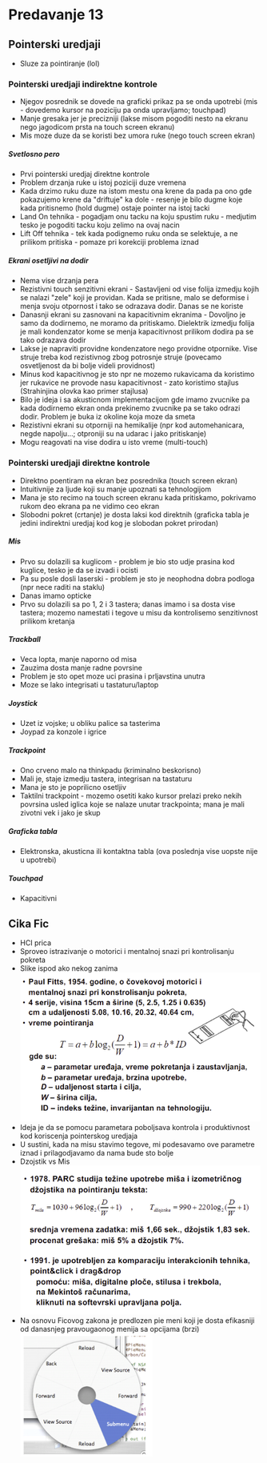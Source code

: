 # Predavanje 13

## Pointerski uredjaji
- Sluze za pointiranje (lol)

### Pointerski uredjaji indirektne kontrole 
- Njegov posrednik se dovede na graficki prikaz pa se onda upotrebi (mis - dovedemo kursor na poziciju pa onda upravljamo; touchpad)
- Manje gresaka jer je precizniji (lakse misom pogoditi nesto na ekranu nego jagodicom prsta na touch screen ekranu)
- Mis moze duze da se koristi bez umora ruke (nego touch screen ekran)

##### Svetlosno pero
- Prvi pointerski uredjaj direktne kontrole
- Problem drzanja ruke u istoj poziciji duze vremena
- Kada drzimo ruku duze na istom mestu ona krene da pada pa ono gde pokazujemo krene da "driftuje" ka dole - resenje je bilo dugme koje kada pritisnemo (hold dugme) ostaje pointer na istoj tacki
- Land On tehnika - pogadjam onu tacku na koju spustim ruku - medjutim tesko je pogoditi tacku koju zelimo na ovaj nacin
- Lift Off tehnika - tek kada podignemo ruku onda se selektuje, a ne prilikom pritiska - pomaze pri korekciji problema iznad

##### Ekrani osetljivi na dodir
- Nema vise drzanja pera
- Rezistivni touch senzitivni ekrani - Sastavljeni od vise folija izmedju kojih se nalazi "zele" koji je providan. Kada se pritisne, malo se deformise i menja svoju otpornost i tako se odrazava dodir. Danas se ne koriste
- Danasnji ekrani su zasnovani na kapacitivnim ekranima - Dovoljno je samo da dodirnemo, ne moramo da pritiskamo. Dielektrik izmedju folija je mali kondenzator kome se menja kapacitivnost prilikom dodira pa se tako odrazava dodir
- Lakse je napraviti providne kondenzatore nego providne otpornike. Vise struje treba kod rezistivnog zbog potrosnje struje (povecamo osvetljenost da bi bolje videli providnost)
- Minus kod kapacitivnog je sto npr ne mozemo rukavicama da koristimo jer rukavice ne provode nasu kapacitivnost - zato koristimo stajlus (Strahinjina olovka kao primer stajlusa)
- Bilo je ideja i sa akusticnom implementacijom gde imamo zvucnike pa kada dodirnemo ekran onda prekinemo zvucnike pa se tako odrazi dodir. Problem je buka iz okoline koja moze da smeta
- Rezistivni ekrani su otporniji na hemikalije (npr kod automehanicara, negde napolju...; otproniji su na udarac i jako pritiskanje)
- Mogu reagovati na vise dodira u isto vreme (multi-touch)

### Pointerski uredjaji direktne kontrole 
- Direktno poentiram na ekran bez posrednika (touch screen ekran)
- Intuitivnije za ljude koji su manje upoznati sa tehnologijom
- Mana je sto recimo na touch screen ekranu kada pritiskamo, pokrivamo rukom deo ekrana pa ne vidimo ceo ekran
- Slobodni pokret (crtanje) je dosta laksi kod direktnih (graficka tabla je jedini indirektni uredjaj kod kog je slobodan pokret prirodan)

##### Mis
- Prvo su dolazili sa kuglicom - problem je bio sto udje prasina kod kuglice, tesko je da se izvadi i ocisti
- Pa su posle dosli laserski - problem je sto je neophodna dobra podloga (npr nece raditi na staklu)
- Danas imamo opticke
- Prvo su dolazili sa po 1, 2 i 3 tastera; danas imamo i sa dosta vise tastera; mozemo namestati i tegove u misu da kontrolisemo senzitivnost prilikom kretanja

##### Trackball
- Veca lopta, manje naporno od misa
- Zauzima dosta manje radne povrsine
- Problem je sto opet moze uci prasina i prljavstina unutra
- Moze se lako integrisati u tastaturu/laptop

##### Joystick
- Uzet iz vojske; u obliku palice sa tasterima
- Joypad za konzole i igrice

##### Trackpoint
- Ono crveno malo na thinkpadu (kriminalno beskorisno)
- Mali je, staje izmedju tastera, integrisan na tastaturu
- Mana je sto je poprilicno osetljiv
- Taktilni trackpoint - mozemo osetiti kako kursor prelazi preko nekih povrsina usled iglica koje se nalaze unutar trackpointa; mana je mali zivotni vek i jako je skup

##### Graficka tabla
- Elektronska, akusticna ili kontaktna tabla (ova poslednja vise uopste nije u upotrebi)

##### Touchpad
- Kapacitivni

## Cika Fic
- HCI prica
- Sproveo istrazivanje o motorici i mentalnoj snazi pri kontrolisanju pokreta
- Slike ispod ako nekog zanima
![Fitts](img/fitts-1.png)
- Ideja je da se pomocu parametara poboljsava kontrola i produktivnost kod koriscenja pointerskog uredjaja
- U sustini, kada na misu stavimo tegove, mi podesavamo ove parametre iznad i prilagodjavamo da nama bude sto bolje
- Dzojstik vs Mis
![Fitts](img/fitts-2.png)
- Na osnovu Ficovog zakona je predlozen pie meni koji je dosta efikasniji od danasnjeg pravougaonog menija sa opcijama (brzi)
![Pie menu](img/pie-menu.png)